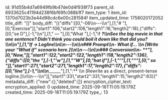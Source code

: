 id: 91d55b4d7a6949fb9b47de0d4f938f73
parent_id: 6933625c41194d238f6bf69fc088b1f7
item_type: 1
item_id: 1370d7023b3e44d98cdc6e00c281584f
item_updated_time: 1758020172052
title_diff: "[]"
body_diff: "[{\"diffs\":[[0,\"-06\\\n---\\\n\"],[1,\"# \"],[0,\"Exercise\"]],\"start1\":106,\"start2\":106,\"length1\":16,\"length2\":18},{\"diffs\":[[0,\"se D\"],[-1,\"\\\n\"],[1,\" — \"],[0,\"What \"],[-1,\"if ___?\\\nSee the big movie in that one sentence? Didn't think you could boil it down like that did you?\\\n\\\n\"],[1,\"If → Logline\\\n\\\n---\\\n\\\n### **Prompt**\\\n- **What if…**  \\\n  [Write your “What if” scenario here.]\\\n\\\n---\\\n\\\n### **Conversion**\\\n- **\"],[0,\"Now,\"]],\"start1\":122,\"start2\":122,\"length1\":118,\"length2\":136},{\"diffs\":[[0,\"the \"],[-1,\"'w\"],[1,\"“W\"],[0,\"hat if\"],[-1,\"'\"],[1,\"”\"],[0,\" so \"]],\"start1\":271,\"start2\":271,\"length1\":17,\"length2\":17},{\"diffs\":[[0,\"line\"],[-1,\"\\\n\\\n_________\"],[1,\":**  \\\n  [Rewrite as a direct, present-tense logline.]\\\n\\\n---\\\n\"]],\"start1\":331,\"start2\":331,\"length1\":15,\"length2\":63}]"
metadata_diff: {"new":{},"deleted":[]}
encryption_cipher_text: 
encryption_applied: 0
updated_time: 2025-09-16T11:05:19.179Z
created_time: 2025-09-16T11:05:19.179Z
type_: 13